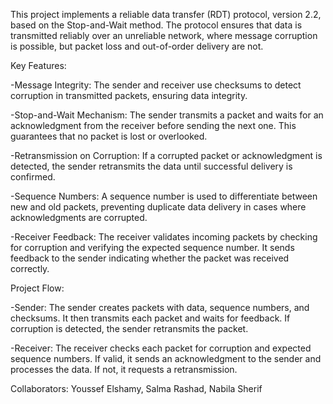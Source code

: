 This project implements a reliable data transfer (RDT) protocol, version 2.2, based on the Stop-and-Wait method. The protocol ensures that data is transmitted reliably over an unreliable network, where message corruption is possible, but packet loss and out-of-order delivery are not.

Key Features:

-Message Integrity: The sender and receiver use checksums to detect corruption in transmitted packets, ensuring data integrity.

-Stop-and-Wait Mechanism: The sender transmits a packet and waits for an acknowledgment from the receiver before sending the next one. This guarantees that no packet is lost or overlooked.

-Retransmission on Corruption: If a corrupted packet or acknowledgment is detected, the sender retransmits the data until successful delivery is confirmed.

-Sequence Numbers: A sequence number is used to differentiate between new and old packets, preventing duplicate data delivery in cases where acknowledgments are corrupted.

-Receiver Feedback: The receiver validates incoming packets by checking for corruption and verifying the expected sequence number. It sends feedback to the sender indicating whether the packet was received correctly.

Project Flow:

-Sender: The sender creates packets with data, sequence numbers, and checksums. It then transmits each packet and waits for feedback. If corruption is detected, the sender retransmits the packet.

-Receiver: The receiver checks each packet for corruption and expected sequence numbers. If valid, it sends an acknowledgment to the sender and processes the data. If not, it requests a retransmission.

Collaborators: Youssef Elshamy, Salma Rashad, Nabila Sherif
